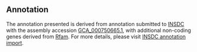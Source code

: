 

Annotation
----------

The annotation presented is derived from annotation submitted to
[INSDC](http://www.insdc.org) with the assembly accession
[GCA\_000750665.1](http://www.ebi.ac.uk/ena/data/view/GCA_000750665.1),
with additional non-coding genes derived from
[Rfam](http://rfam.xfam.org/). For more details, please visit [INSDC
annotation
import](http://ensemblgenomes.org/info/data/insdc_annotation).
